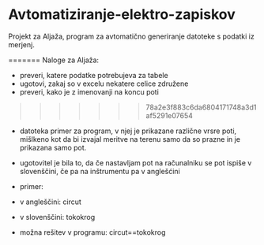 # Avtomatiziranje-elektro-zapiskov
Projekt za Aljaža, program za avtomatično generiranje datoteke s podatki iz merjenj.

=======
Naloge za Aljaža:

+ preveri, katere podatke potrebujeva za tabele
+ ugotovi, zakaj so v excelu nekatere celice združene
+ preveri, kako je z imenovanji na koncu poti
>>>>>>> 78a2e3f883c6da6804171748a3d1af5291e07654

+ datoteka primer za program, v njej je prikazane različne vrsre poti, mišlkeno kot da bi izvajal meritve na terenu samo da so prazne in je prikazana samo pot.

+ ugotovitel je bila to, da če nastavljam pot na računalniku se pot ispiše v slovenščini, če pa na inštrumentu pa v anglešćini

+ primer:
+ v angleščini: circut
+ v slovenščini: tokokrog
+ možna rešitev v programu: circut==tokokrog